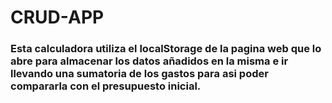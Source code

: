 # CRUD-APP

### Esta calculadora utiliza el localStorage de la pagina web que lo abre para almacenar los datos añadidos en la misma e ir llevando una sumatoria de los gastos para asi poder compararla con el presupuesto inicial.
